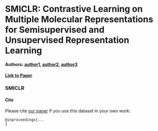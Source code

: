 # SMICLR: Contrastive Learning on Multiple Molecular Representations for Semisupervised and Unsupervised Representation Learning
#### Authors: [author1](link), [author2](link), [author3](link)
#### [Link to Paper](link)

### SMICLR 

#### Cite

Please cite [our paper](...) if you use this dataset in your own work:

```
@inproceedings{...
}
